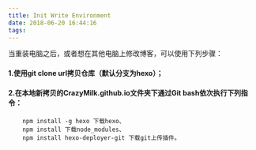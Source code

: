 ```yaml
---
title: Init Write Environment
date: 2018-06-20 16:44:16
tags:
---
```

当重装电脑之后，或者想在其他电脑上修改博客，可以使用下列步骤：
#### 1.使用git clone url拷贝仓库（默认分支为hexo）；
#### 2.在本地新拷贝的CrazyMilk.github.io文件夹下通过Git bash依次执行下列指令：
		npm install -g hexo 下载hexo、
		npm install 下载node_modules、
		npm install hexo-deployer-git 下载git上传插件。
